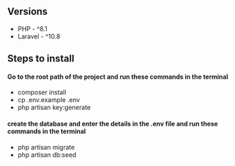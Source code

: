 ## Versions

- PHP - ^8.1
- Laravel - ^10.8

## Steps to install

#### Go to the root path of the project and run these commands in the terminal

- composer install
- cp .env.example .env
- php artisan key:generate

#### create the database and enter the details in the .env file and run these commands in the terminal

- php artisan migrate
- php artisan db:seed
